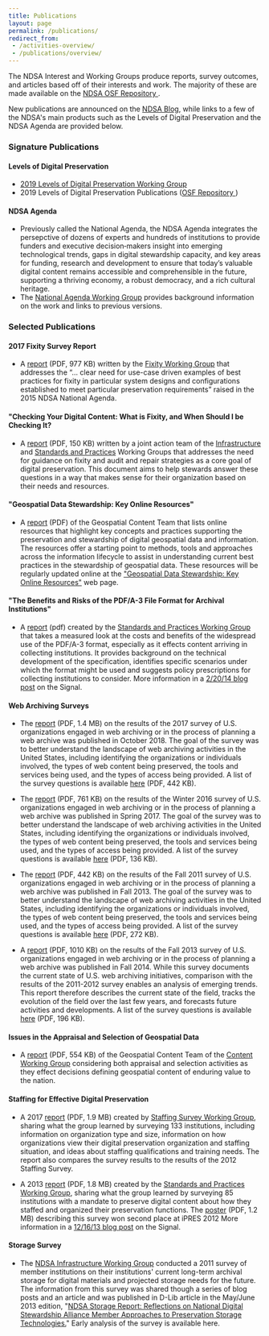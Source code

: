 ```yaml
---
title: Publications
layout: page
permalink: /publications/
redirect_from: 
 - /activities-overview/
 - /publications/overview/
---
```

The NDSA Interest and Working Groups produce reports, survey outcomes, and articles based off of their interests and work. The majority of these are made available on the <a href="https://osf.io/4d567/" target="_blank">NDSA OSF Repository <i class="fas fa-external-link-alt"></i></a>.  

New publications are announced on the [NDSA Blog](/news/), while links to a few of the NDSA's main products such as the Levels of Digital Preservation and the NDSA Agenda are provided below.

### Signature Publications
#### Levels of Digital Preservation
- [2019 Levels of Digital Preservation Working Group](/activities/levels-of-digital-preservation/)
- 2019 Levels of Digital Preservation Publications (<a href="https://osf.io/qgz98/" target="_blank">OSF Repository <i class="fas fa-external-link-alt"></i></a>)

#### NDSA Agenda
- Previously called the National Agenda, the NDSA Agenda integrates the persepctive of dozens of experts and hundreds of institutions to provide funders and executive decision‐makers insight into emerging technological trends, gaps in digital stewardship capacity, and key areas for funding, research and development to ensure that today’s valuable digital content remains accessible and comprehensible in the future, supporting a thriving economy, a robust democracy, and a rich cultural heritage.
- The [National Agenda Working Group](/national-agenda/) provides background information on the work and links to previous versions.


### Selected Publications

#### 2017 Fixity Survey Report
- A [report](/documents/Report_2017NDSAFixitySurvery.pdf) (PDF, 977 KB) written by the [Fixity Working Group](/fixity) that addresses the “… clear need for use-case driven examples of best practices for fixity in particular system designs and configurations established to meet particular preservation requirements” raised in the 2015 NDSA National Agenda.

#### "Checking Your Digital Content: What is Fixity, and When Should I be Checking It?
- A [report](/documents/NDSA-Fixity-Guidance-Report-final100214.pdf) (PDF, 150 KB) written by a joint action team of the [Infrastructure](/working-groups/infrastructure/) and [Standards and Practices](/working-groups/standards-and-practices/) Working Groups that addresses the need for guidance on fixity and audit and repair strategies as a core goal of digital preservation. This document aims to help stewards answer these questions in a way that makes sense for their organization based on their needs and resources.

#### "Geospatial Data Stewardship: Key Online Resources"
- A [report](/documents/NDSA_Geo-stewardship-key-resources_final030414.pdf) (PDF) of the Geospatial Content Team that lists online resources that highlight key concepts and practices supporting the preservation and stewardship of digital geospatial data and information. The resources offer a starting point to methods, tools and approaches across the information lifecycle to assist in understanding current best practices in the stewardship of geospatial data. These resources will be regularly updated online at the ["Geospatial Data Stewardship: Key Online Resources"](/working-groups/content/geospatial-data-stewardship/) web page.

#### "The Benefits and Risks of the PDF/A-3 File Format for Archival Institutions"
- A [report](/documents/NDSA_PDF_A3_report_final022014.pdf) (pdf) created by the [Standards and Practices Working Group](/working-groups/standards-and-practices) that takes a measured look at the costs and benefits of the widespread use of the PDF/A-3 format, especially as it effects content arriving in collecting institutions. It provides background on the technical development of the specification, identifies specific scenarios under which the format might be used and suggests policy prescriptions for collecting institutions to consider. More information in a [2/20/14 blog post](http://blogs.loc.gov/digitalpreservation/2014/02/new-ndsa-report-the-benefits-and-risks-of-the-pdfa-3-file-format-for-archival-institutions/) on the Signal.

#### Web Archiving Surveys
- The [report](https://osf.io/ht6ay/) (PDF, 1.4 MB) on the results of the 2017 survey of U.S. organizations engaged in web archiving or in the process of planning a web archive was published in October 2018. The goal of the survey was to better understand the landscape of web archiving activities in the United States, including identifying the organizations or individuals involved, the types of web content being preserved, the tools and services being used, and the types of access being provided. A list of the survey questions is available [here](https://osf.io/m8wzr/) (PDF, 442 KB).

- The [report](/documents/WebArchivingintheUnitedStates_A2016Survey.pdf) (PDF, 761 KB) on the results of the Winter 2016 survey of U.S. organizations engaged in web archiving or in the process of planning a web archive was published in Spring 2017. The goal of the survey was to better understand the landscape of web archiving activities in the United States, including identifying the organizations or individuals involved, the types of web content being preserved, the tools and services being used, and the types of access being provided. A list of the survey questions is available [here](/documents/2016NDSAWebArchivingSurvey_SurveyMonkey.pdf) (PDF, 136 KB).

- The [report](/documents/ndsa_web_archiving_survey_report_2012.pdf) (PDF, 442 KB) on the results of the Fall 2011 survey of U.S. organizations engaged in web archiving or in the process of planning a web archive was published in Fall 2013. The goal of the survey was to better understand the landscape of web archiving activities in the United States, including identifying the organizations or individuals involved, the types of web content being preserved, the tools and services being used, and the types of access being provided. A list of the survey questions is available [here](/documents/USWebArchivingSurvey.pdf) (PDF, 272 KB).

- A [report](/documents/NDSA_USWebArchivingSurvey_2013.pdf) (PDF, 1010 KB) on the results of the Fall 2013 survey of U.S. organizations engaged in web archiving or in the process of planning a web archive was published in Fall 2014. While this survey documents the current state of U.S. web archiving initiatives, comparison with the results of the 2011-2012 survey enables an analysis of emerging trends. This report therefore describes the current state of the field, tracks the evolution of the field over the last few years, and forecasts future activities and developments. A list of the survey questions is available [here](/documents/ndsa_web_archiving_survey_2013.pdf) (PDF, 196 KB).

#### Issues in the Appraisal and Selection of Geospatial Data
- A [report](/documents/NDSA_AppraisalSelection_report_final102413.pdf) (PDF, 554 KB) of the Geospatial Content Team of the [Content Working Group](/working-groups/content/) considering both appraisal and selection activities as they effect decisions defining geospatial content of enduring value to the nation.

#### Staffing for Effective Digital Preservation
- A 2017 [report](/documents/Report_2017DigitalPreservationStaffingSurvey.pdf) (PDF, 1.9 MB) created by [Staffing Survey Working Group](/working-groups/staffing/), sharing what the group learned by surveying 133 institutions, including information on organization type and size, information on how organizations view their digital preservation organization and staffing situation, and ideas about staffing qualifications and training needs. The report also compares the survey results to the results of the 2012 Staffing Survey.  

- A 2013 [report](/documents/NDSA-Staffing-Survey-Report-Final122013.pdf) (PDF, 1.8 MB) created by the [Standards and Practices Working Group](/working-groups/standards-and-practices/), sharing what the group learned by surveying 85 institutions with a mandate to preserve digital content about how they staffed and organized their preservation functions. The [poster](/documents/NDSA-staff-survey-poster-ipres2012.pdf) (PDF, 1.2 MB) describing this survey won second place at iPRES 2012 More information in a [12/16/13 blog post](http://blogs.loc.gov/digitalpreservation/2013/12/just-released-staffing-for-effective-digital-preservation-an-ndsa-report/) on the Signal.


#### Storage Survey
- The [NDSA Infrastructure Working Group](/working-groups/infrastructure/) conducted a 2011 survey of member institutions on their institutions' current long-term archival storage for digital materials and projected storage needs for the future. The information from this survey was shared though a series of blog posts and an article and was published in D-Lib article in the May/June 2013 edition, "[NDSA Storage Report: Reflections on National Digital Stewardship Alliance Member Approaches to Preservation Storage Technologies.](http://www.dlib.org/dlib/may13/altman/05altman.html)" Early analysis of the survey is available here.

<!--- [Selected Reports and Articles](/publications/)-->
<!--https://osf.io/4d567/
<li><a href="https://osf.io/4d567/" target="_blank">OSF Repository <i class="fas fa-external-link-alt"></i></a></li>-->

<!--### Resources and tools
- [Experts Guide](/experts-guide): A list of individuals from member organizations available to speak to the news media about a variety of digital stewardship topics, and who are recognized for their contributions to the NDSA community.
- [Case Studies](/activities/case-studies): The [Content Interest Group](/working-groups/content/) has created case studies to engage members of the community in the preservation of content and to encourate the cultivation of relationships that could enambe preservation.
- [Glossary](http://ndsa.org/glossary/): A definition of terms of special value to the NDSA and its extended digital stewardship community.-->
<!--- ### Library of Congress Blog Posts
- [The Signal](https://blogs.loc.gov/thesignal/category/ndsa-2/)
- [Content Matters Interviews](https://blogs.loc.gov/thesignal/category/content-matters-interview/)
- [Insights Interviews](https://blogs.loc.gov/thesignal/category/insights-interview/)-->
